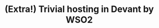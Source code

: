 ---
title: '(Extra!) Trivial hosting in Devant by WSO2'
description: Manual integrations? Scheduled integrations (cron jobs)? Triggered integrations? Integrations as APIs? No problem! Write the code, attach the repo to Devant by WSO2, and let it do the rest.
image: 'images/devant-ipaas.png'
url: 'https://wso2.com/devant/'
---